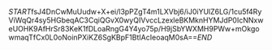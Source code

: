 $START$fsJ4DnCwMuUudw+X+ei/l3pPZgT4m1LXVbj6/iJ0iYUlZ6LG/1cu5f4RyViWqQr4sy5HGbeqAC3CqiQGvX0wyQIVvccLzexleBKMknHYMJdP0IcNNxweUOHK9AfHrSr83KeK1fDLoaRngG4Y4yo75p/H9jSbYWXMH9PWw+mOkgowmaqTfCx0L0oNoinPXiKZ6SgKBpF1BtIAcIeoaqM0sA==$END$